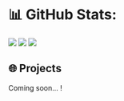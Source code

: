 # 📊 GitHub Stats:

<img src="https://github-readme-stats.vercel.app/api?username=Frozway&theme=github_dark&hide_border=true&include_all_commits=true&count_private=false">
<img src="https://github-readme-stats.vercel.app/api/top-langs/?username=Frozway&theme=github_dark&hide_border=true&include_all_commits=true&count_private=false&layout=compact">
<img src="https://github-readme-streak-stats.herokuapp.com/?user=Frozway&theme=github_dark&hide_border=true">

## 🌐 Projects

Coming soon... !
